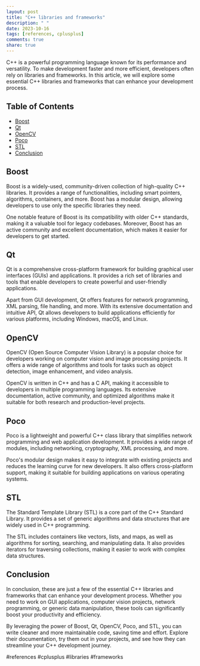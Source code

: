 ```yaml
---
layout: post
title: "C++ libraries and frameworks"
description: " "
date: 2023-10-16
tags: [references, cplusplus]
comments: true
share: true
---
```


C++ is a powerful programming language known for its performance and versatility. To make development faster and more efficient, developers often rely on libraries and frameworks. In this article, we will explore some essential C++ libraries and frameworks that can enhance your development process.

## Table of Contents
- [Boost](#boost)
- [Qt](#qt)
- [OpenCV](#opencv)
- [Poco](#poco)
- [STL](#stl)
- [Conclusion](#conclusion)

## Boost <a name="boost"></a>

Boost is a widely-used, community-driven collection of high-quality C++ libraries. It provides a range of functionalities, including smart pointers, algorithms, containers, and more. Boost has a modular design, allowing developers to use only the specific libraries they need.

One notable feature of Boost is its compatibility with older C++ standards, making it a valuable tool for legacy codebases. Moreover, Boost has an active community and excellent documentation, which makes it easier for developers to get started.

## Qt <a name="qt"></a>

Qt is a comprehensive cross-platform framework for building graphical user interfaces (GUIs) and applications. It provides a rich set of libraries and tools that enable developers to create powerful and user-friendly applications.

Apart from GUI development, Qt offers features for network programming, XML parsing, file handling, and more. With its extensive documentation and intuitive API, Qt allows developers to build applications efficiently for various platforms, including Windows, macOS, and Linux.

## OpenCV <a name="opencv"></a>

OpenCV (Open Source Computer Vision Library) is a popular choice for developers working on computer vision and image processing projects. It offers a wide range of algorithms and tools for tasks such as object detection, image enhancement, and video analysis.

OpenCV is written in C++ and has a C API, making it accessible to developers in multiple programming languages. Its extensive documentation, active community, and optimized algorithms make it suitable for both research and production-level projects.

## Poco <a name="poco"></a>

Poco is a lightweight and powerful C++ class library that simplifies network programming and web application development. It provides a wide range of modules, including networking, cryptography, XML processing, and more.

Poco's modular design makes it easy to integrate with existing projects and reduces the learning curve for new developers. It also offers cross-platform support, making it suitable for building applications on various operating systems.

## STL <a name="stl"></a>

The Standard Template Library (STL) is a core part of the C++ Standard Library. It provides a set of generic algorithms and data structures that are widely used in C++ programming.

The STL includes containers like vectors, lists, and maps, as well as algorithms for sorting, searching, and manipulating data. It also provides iterators for traversing collections, making it easier to work with complex data structures.

## Conclusion <a name="conclusion"></a>

In conclusion, these are just a few of the essential C++ libraries and frameworks that can enhance your development process. Whether you need to work on GUI applications, computer vision projects, network programming, or generic data manipulation, these tools can significantly boost your productivity and efficiency.

By leveraging the power of Boost, Qt, OpenCV, Poco, and STL, you can write cleaner and more maintainable code, saving time and effort. Explore their documentation, try them out in your projects, and see how they can streamline your C++ development journey.

#references #cplusplus #libraries #frameworks